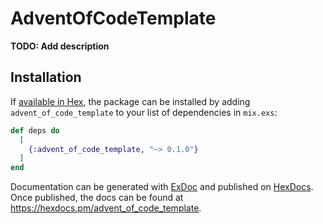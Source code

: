 # AdventOfCodeTemplate

**TODO: Add description**

## Installation

If [available in Hex](https://hex.pm/docs/publish), the package can be installed
by adding `advent_of_code_template` to your list of dependencies in `mix.exs`:

```elixir
def deps do
  [
    {:advent_of_code_template, "~> 0.1.0"}
  ]
end
```

Documentation can be generated with [ExDoc](https://github.com/elixir-lang/ex_doc)
and published on [HexDocs](https://hexdocs.pm). Once published, the docs can
be found at <https://hexdocs.pm/advent_of_code_template>.

